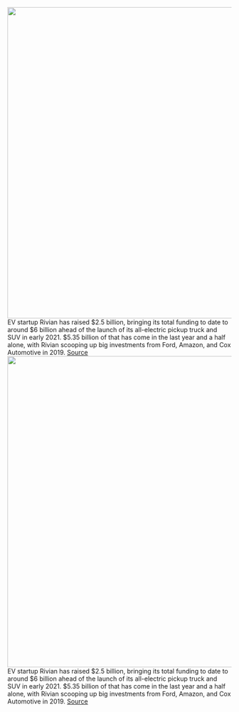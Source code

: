<img src='https://cdn.vox-cdn.com/thumbor/42UcecHgE4KMTgSjG_9glsZIQrU=/0x0:1186x778/1200x800/filters:focal(499x295:687x483)/cdn.vox-cdn.com/uploads/chorus_image/image/67041211/Screen_Shot_2020_07_10_at_8.29.13_AM.0.png' width='700px' /><br/>
EV startup Rivian has raised $2.5 billion, bringing its total funding to date to around $6 billion ahead of the launch of its all-electric pickup truck and SUV in early 2021. $5.35 billion of that has come in the last year and a half alone, with Rivian scooping up big investments from Ford, Amazon, and Cox Automotive in 2019.
<a href='https://www.theverge.com/2020/7/10/21319899/rivian-2-5-billion-funding-round-amazon-soros-r1t-r1s-truck-suv-ford'> Source <a/><img src='https://cdn.vox-cdn.com/thumbor/42UcecHgE4KMTgSjG_9glsZIQrU=/0x0:1186x778/1200x800/filters:focal(499x295:687x483)/cdn.vox-cdn.com/uploads/chorus_image/image/67041211/Screen_Shot_2020_07_10_at_8.29.13_AM.0.png' width='700px' /><br/>
EV startup Rivian has raised $2.5 billion, bringing its total funding to date to around $6 billion ahead of the launch of its all-electric pickup truck and SUV in early 2021. $5.35 billion of that has come in the last year and a half alone, with Rivian scooping up big investments from Ford, Amazon, and Cox Automotive in 2019.
<a href='https://www.theverge.com/2020/7/10/21319899/rivian-2-5-billion-funding-round-amazon-soros-r1t-r1s-truck-suv-ford'> Source <a/>